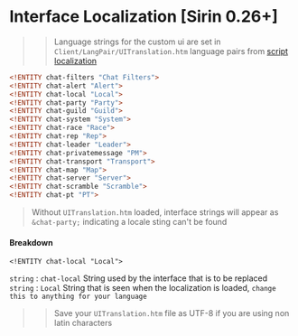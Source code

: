 # Interface Localization [Sirin 0.26+]

>> Language strings for the custom ui are set in `Client/LangPair/UITranslation.htm` language pairs from [script localization](scriptlocal)

```html
<!ENTITY chat-filters "Chat Filters">
<!ENTITY chat-alert "Alert">
<!ENTITY chat-local "Local">
<!ENTITY chat-party "Party">
<!ENTITY chat-guild "Guild">
<!ENTITY chat-system "System">
<!ENTITY chat-race "Race">
<!ENTITY chat-rep "Rep">
<!ENTITY chat-leader "Leader">
<!ENTITY chat-privatemessage "PM">
<!ENTITY chat-transport "Transport">
<!ENTITY chat-map "Map">
<!ENTITY chat-server "Server">
<!ENTITY chat-scramble "Scramble">
<!ENTITY chat-pt "PT">
```

> Without `UITranslation.htm` loaded, interface strings will appear as `&chat-party;` indicating a locale sting can't be found

#### Breakdown ####

`<!ENTITY chat-local "Local">`

`string` : `chat-local` String used by the interface that is to be replaced\
`string` : `Local` String that is seen when the localization is loaded, `change this to anything for your language`

>> Save your `UITranslation.htm` file as UTF-8 if you are using non latin characters